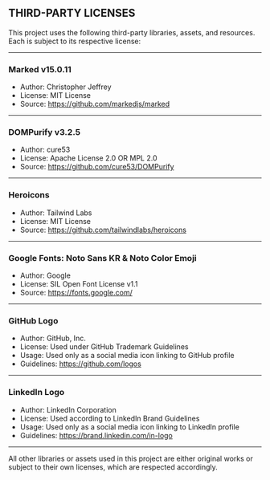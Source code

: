 ## THIRD-PARTY LICENSES

This project uses the following third-party libraries, assets, and resources. Each is subject to its respective license:

---

### Marked v15.0.11
- Author: Christopher Jeffrey
- License: MIT License
- Source: https://github.com/markedjs/marked

---

### DOMPurify v3.2.5
- Author: cure53
- License: Apache License 2.0 OR MPL 2.0
- Source: https://github.com/cure53/DOMPurify

---

### Heroicons
- Author: Tailwind Labs
- License: MIT License
- Source: https://github.com/tailwindlabs/heroicons

---

### Google Fonts: Noto Sans KR & Noto Color Emoji
- Author: Google
- License: SIL Open Font License v1.1
- Source: https://fonts.google.com/

---

### GitHub Logo
- Author: GitHub, Inc.
- License: Used under GitHub Trademark Guidelines
- Usage: Used only as a social media icon linking to GitHub profile
- Guidelines: https://github.com/logos

---

### LinkedIn Logo
- Author: LinkedIn Corporation
- License: Used according to LinkedIn Brand Guidelines
- Usage: Used only as a social media icon linking to LinkedIn profile
- Guidelines: https://brand.linkedin.com/in-logo

---

All other libraries or assets used in this project are either original works or subject to their own licenses, which are respected accordingly.